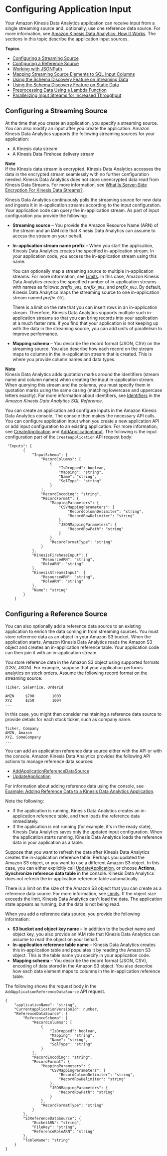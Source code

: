 # Configuring Application Input<a name="how-it-works-input"></a>

Your Amazon Kinesis Data Analytics application can receive input from a single streaming source and, optionally, use one reference data source\. For more information, see [Amazon Kinesis Data Analytics: How It Works](how-it-works.md)\. The sections in this topic describe the application input sources\.

**Topics**
+ [Configuring a Streaming Source](#source-streaming)
+ [Configuring a Reference Source](#source-reference)
+ [Working with JSONPath](about-json-path.md)
+ [Mapping Streaming Source Elements to SQL Input Columns](sch-mapping.md)
+ [Using the Schema Discovery Feature on Streaming Data](sch-dis.md)
+ [Using the Schema Discovery Feature on Static Data](sch-dis-ref.md)
+ [Preprocessing Data Using a Lambda Function](lambda-preprocessing.md)
+ [Parallelizing Input Streams for Increased Throughput](input-parallelism.md)

## Configuring a Streaming Source<a name="source-streaming"></a>

At the time that you create an application, you specify a streaming source\. You can also modify an input after you create the application\. Amazon Kinesis Data Analytics supports the following streaming sources for your application:
+ A Kinesis data stream 
+ A Kinesis Data Firehose delivery stream

**Note**  
If the Kinesis data stream is encrypted, Kinesis Data Analytics accesses the data in the encrypted stream seamlessly with no further configuration needed\. Kinesis Data Analytics does not store unencrypted data read from Kinesis Data Streams\. For more information, see [What Is Server\-Side Encryption For Kinesis Data Streams?](https://docs.aws.amazon.com/streams/latest/dev/what-is-sse.html)\.

Kinesis Data Analytics continuously polls the streaming source for new data and ingests it in in\-application streams according to the input configuration\. Your application code can query the in\-application stream\. As part of input configuration you provide the following:
+ **Streaming source** – You provide the Amazon Resource Name \(ARN\) of the stream and an IAM role that Kinesis Data Analytics can assume to access the stream on your behalf\. 
+ **In\-application stream name prefix** – When you start the application, Kinesis Data Analytics creates the specified in\-application stream\. In your application code, you access the in\-application stream using this name\. 

  You can optionally map a streaming source to multiple in\-application streams\. For more information, see [Limits](limits.md)\. In this case, Amazon Kinesis Data Analytics creates the specified number of in\-application streams with names as follows: *prefix*`_001`, *prefix*`_002`, and *prefix*`_003`\. By default, Kinesis Data Analytics maps the streaming source to one in\-application stream named *prefix*`_001`\.

  There is a limit on the rate that you can insert rows in an in\-application stream\. Therefore, Kinesis Data Analytics supports multiple such in\-application streams so that you can bring records into your application at a much faster rate\. If you find that your application is not keeping up with the data in the streaming source, you can add units of parallelism to improve performance\. 
+ **Mapping schema** – You describe the record format \(JSON, CSV\) on the streaming source\. You also describe how each record on the stream maps to columns in the in\-application stream that is created\. This is where you provide column names and data types\. 

**Note**  
Kinesis Data Analytics adds quotation marks around the identifiers \(stream name and column names\) when creating the input in\-application stream\. When querying this stream and the columns, you must specify them in quotation marks using the same casing \(matching lowercase and uppercase letters exactly\)\. For more information about identifiers, see [Identifiers](https://docs.aws.amazon.com/kinesisanalytics/latest/sqlref/sql-reference-identifiers.html) in the *Amazon Kinesis Data Analytics SQL Reference*\.

You can create an application and configure inputs in the Amazon Kinesis Data Analytics console\. The console then makes the necessary API calls\. You can configure application input when you create a new application API or add input configuration to an existing application\. For more information, see [CreateApplication](API_CreateApplication.md) and [AddApplicationInput](API_AddApplicationInput.md)\. The following is the input configuration part of the `Createapplication` API request body:

```
 "Inputs": [
        {
            "InputSchema": {
                "RecordColumns": [
                    {
                        "IsDropped": boolean,
                        "Mapping": "string",
                        "Name": "string",
                        "SqlType": "string"
                    }
                ],
                "RecordEncoding": "string",
                "RecordFormat": {
                    "MappingParameters": {
                        "CSVMappingParameters": {
                            "RecordColumnDelimiter": "string",
                            "RecordRowDelimiter": "string"
                        },
                        "JSONMappingParameters": {
                            "RecordRowPath": "string"
                        }
                    },
                    "RecordFormatType": "string"
                }
            },
            "KinesisFirehoseInput": {
                "ResourceARN": "string",
                "RoleARN": "string"
            },
            "KinesisStreamsInput": {
                "ResourceARN": "string",
                "RoleARN": "string"
            },
            "Name": "string"
        }
    ]
```

## Configuring a Reference Source<a name="source-reference"></a>

You can also optionally add a reference data source to an existing application to enrich the data coming in from streaming sources\. You must store reference data as an object in your Amazon S3 bucket\. When the application starts, Amazon Kinesis Data Analytics reads the Amazon S3 object and creates an in\-application reference table\. Your application code can then join it with an in\-application stream\. 

You store reference data in the Amazon S3 object using supported formats \(CSV, JSON\)\. For example, suppose that your application performs analytics on stock orders\. Assume the following record format on the streaming source:

```
Ticker, SalePrice, OrderId

AMZN     $700        1003
XYZ      $250        1004
...
```

In this case, you might then consider maintaining a reference data source to provide details for each stock ticker, such as company name\.

```
Ticker, Company
AMZN, Amazon
XYZ, SomeCompany
...
```

You can add an application reference data source either with the API or with the console\. Amazon Kinesis Data Analytics provides the following API actions to manage reference data sources:
+  [AddApplicationReferenceDataSource](API_AddApplicationReferenceDataSource.md)
+ [UpdateApplication](API_UpdateApplication.md)

For information about adding reference data using the console, see [Example: Adding Reference Data to a Kinesis Data Analytics Application](app-add-reference-data.md)\.

Note the following:
+ If the application is running, Kinesis Data Analytics creates an in\-application reference table, and then loads the reference data immediately\.
+ If the application is not running \(for example, it's in the ready state\), Kinesis Data Analytics saves only the updated input configuration\. When the application starts running, Kinesis Data Analytics loads the reference data in your application as a table\.

Suppose that you want to refresh the data after Kinesis Data Analytics creates the in\-application reference table\. Perhaps you updated the Amazon S3 object, or you want to use a different Amazon S3 object\. In this case, you can either explicitly call [UpdateApplication](API_UpdateApplication.md), or choose **Actions**, **Synchronize reference data table** in the console\. Kinesis Data Analytics does not refresh the in\-application reference table automatically\. 

There is a limit on the size of the Amazon S3 object that you can create as a reference data source\. For more information, see [Limits](limits.md)\. If the object size exceeds the limit, Kinesis Data Analytics can't load the data\. The application state appears as running, but the data is not being read\.

When you add a reference data source, you provide the following information: 
+ **S3 bucket and object key name** – In addition to the bucket name and object key, you also provide an IAM role that Kinesis Data Analytics can assume to read the object on your behalf\. 
+ **In\-application reference table name** – Kinesis Data Analytics creates this in\-application table and populates it by reading the Amazon S3 object\. This is the table name you specify in your application code\.
+ **Mapping schema** – You describe the record format \(JSON, CSV\), encoding of data stored in the Amazon S3 object\. You also describe how each data element maps to columns in the in\-application reference table\. 

The following shows the request body in the `AddApplicationReferenceDataSource` API request\.

```
{
    "applicationName": "string",
    "CurrentapplicationVersionId": number,
    "ReferenceDataSource": {
        "ReferenceSchema": {
            "RecordColumns": [
                {
                    "IsDropped": boolean,
                    "Mapping": "string",
                    "Name": "string",
                    "SqlType": "string"
                }
            ],
            "RecordEncoding": "string",
            "RecordFormat": {
                "MappingParameters": {
                    "CSVMappingParameters": {
                        "RecordColumnDelimiter": "string",
                        "RecordRowDelimiter": "string"
                    },
                    "JSONMappingParameters": {
                        "RecordRowPath": "string"
                    }
                },
                "RecordFormatType": "string"
            }
        },
        "S3ReferenceDataSource": {
            "BucketARN": "string",
            "FileKey": "string",
            "ReferenceRoleARN": "string"
        },
        "TableName": "string"
    }
}
```
